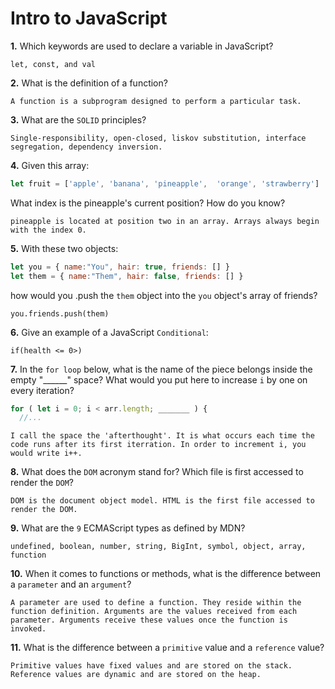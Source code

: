 # Intro to JavaScript

**1.** Which keywords are used to declare a variable in JavaScript?
<!-- enter you answer in the space below -->
```
let, const, and val
```
**2.** What is the definition of a function?
<!-- enter you answer in the space below -->
```
A function is a subprogram designed to perform a particular task.
```
**3.** What are the `SOLID` principles?
<!-- enter you answer in the space below -->
```
Single-responsibility, open-closed, liskov substitution, interface segregation, dependency inversion.
```
**4.** Given this array: 
```js
let fruit = ['apple', 'banana', 'pineapple',  'orange', 'strawberry']
``` 
What index is the pineapple's current position? How do you know?
<!-- enter you answer in the space below -->
```
pineapple is located at position two in an array. Arrays always begin with the index 0.
```
**5.** With these two objects: 
```js
let you = { name:"You", hair: true, friends: [] }
let them = { name:"Them", hair: false, friends: [] }
```
how would you .push the `them` object into the `you` object's array of friends?
<!-- enter you answer in the space below -->
```
you.friends.push(them)
```

**6.** Give an example of a JavaScript `Conditional`:
<!-- enter you answer in the space below -->
```
if(health <= 0>)
```
**7.** In the `for loop` below, what is the name of the piece belongs inside the empty "______" space? What would you put here to increase `i` by one on every iteration?
```js
for ( let i = 0; i < arr.length; _______ ) {
  //...
```
<!-- enter you answer in the space below -->
```
I call the space the 'afterthought'. It is what occurs each time the code runs after its first iterration. In order to increment i, you would write i++.
```
**8.** What does the `DOM` acronym stand for? Which file is first accessed to render the `DOM`?
<!-- enter you answer in the space below -->
```
DOM is the document object model. HTML is the first file accessed to render the DOM.
```

**9.** What are the `9` ECMAScript types as defined by MDN?
<!-- enter you answer in the space below -->
```
undefined, boolean, number, string, BigInt, symbol, object, array, function
```
**10.** When it comes to functions or methods, what is the difference between a `parameter` and an `argument`?
<!-- enter you answer in the space below -->
```
A parameter are used to define a function. They reside within the function definition. Arguments are the values received from each parameter. Arguments receive these values once the function is invoked.
```
**11.** What is the difference between a `primitive` value and a `reference` value?
<!-- enter you answer in the space below -->
```
Primitive values have fixed values and are stored on the stack. Reference values are dynamic and are stored on the heap.
```